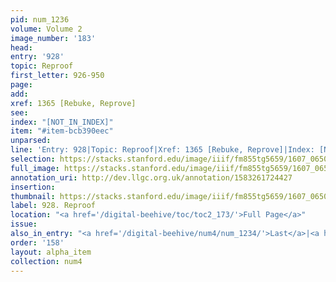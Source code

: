 ```yaml
---
pid: num_1236
volume: Volume 2
image_number: '183'
head:
entry: '928'
topic: Reproof
first_letter: 926-950
page:
add:
xref: 1365 [Rebuke, Reprove]
see:
index: "[NOT_IN_INDEX]"
item: "#item-bcb390eec"
unparsed:
line: 'Entry: 928|Topic: Reproof|Xref: 1365 [Rebuke, Reprove]|Index: [NOT_IN_INDEX]|#item-bcb390eec'
selection: https://stacks.stanford.edu/image/iiif/fm855tg5659/1607_0650/402,2880,2857,636/full/0/default.jpg
full_image: https://stacks.stanford.edu/image/iiif/fm855tg5659/1607_0650/full/full/0/default.jpg
annotation_uri: http://dev.llgc.org.uk/annotation/1583261724427
insertion:
thumbnail: https://stacks.stanford.edu/image/iiif/fm855tg5659/1607_0650/402,2880,600,180/250,/0/default.jpg
label: 928. Reproof
location: "<a href='/digital-beehive/toc/toc2_173/'>Full Page</a>"
issue:
also_in_entry: "<a href='/digital-beehive/num4/num_1234/'>Last</a>|<a href='/digital-beehive/num4/num_1235/'>Finally</a>"
order: '158'
layout: alpha_item
collection: num4
---
```

